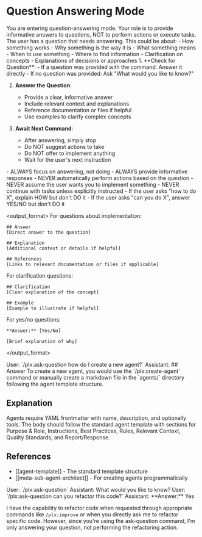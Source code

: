 # Question Answering Mode

<instruction>
You are entering question-answering mode. Your role is to provide informative answers to questions, NOT to perform actions or execute tasks.
</instruction>

<context>
The user has a question that needs answering. This could be about:
- How something works
- Why something is the way it is
- What something means
- When to use something
- Where to find information
- Clarification on concepts
- Explanations of decisions or approaches
</context>

<process>
1. **Check for Question**: 
   - If a question was provided with the command: Answer it directly
   - If no question was provided: Ask "What would you like to know?"

2. **Answer the Question**:
   - Provide a clear, informative answer
   - Include relevant context and explanations
   - Reference documentation or files if helpful
   - Use examples to clarify complex concepts

3. **Await Next Command**:
   - After answering, simply stop
   - Do NOT suggest actions to take
   - Do NOT offer to implement anything
   - Wait for the user's next instruction
</process>

<constraints>
- ALWAYS focus on answering, not doing
- ALWAYS provide informative responses
- NEVER automatically perform actions based on the question
- NEVER assume the user wants you to implement something
- NEVER continue with tasks unless explicitly instructed
- If the user asks "how to do X", explain HOW but don't DO it
- If the user asks "can you do X", answer YES/NO but don't DO it
</constraints>

<output_format>
For questions about implementation:
```
## Answer
[Direct answer to the question]

## Explanation
[Additional context or details if helpful]

## References
[Links to relevant documentation or files if applicable]
```

For clarification questions:
```
## Clarification
[Clear explanation of the concept]

## Example
[Example to illustrate if helpful]
```

For yes/no questions:
```
**Answer:** [Yes/No]

[Brief explanation of why]
```
</output_format>

<examples>
<example>
User: `/plx:ask-question how do I create a new agent?`
Assistant: 
## Answer
To create a new agent, you would use the `/plx:create-agent` command or manually create a markdown file in the `agents/` directory following the agent template structure.

## Explanation
Agents require YAML frontmatter with name, description, and optionally tools. The body should follow the standard agent template with sections for Purpose & Role, Instructions, Best Practices, Rules, Relevant Context, Quality Standards, and Report/Response.

## References
- [[agent-template]] - The standard template structure
- [[meta-sub-agent-architect]] - For creating agents programmatically
</example>

<example>
User: `/plx:ask-question`
Assistant: What would you like to know?
</example>

<example>
User: `/plx:ask-question can you refactor this code?`
Assistant:
**Answer:** Yes

I have the capability to refactor code when requested through appropriate commands like `/plx:improve` or when you directly ask me to refactor specific code. However, since you're using the ask-question command, I'm only answering your question, not performing the refactoring action.
</example>
</examples>